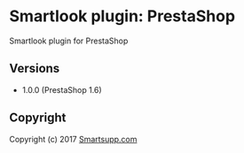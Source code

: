 # Smartlook plugin: PrestaShop

Smartlook plugin for PrestaShop

## Versions

* 1.0.0 (PrestaShop 1.6)

## Copyright

Copyright (c) 2017 [Smartsupp.com](https://www.smartsupp.com/)
